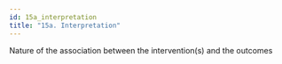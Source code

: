 ```yaml
---
id: 15a_interpretation
title: "15a. Interpretation"
---
```

Nature of the association between the intervention(s) and the
outcomes